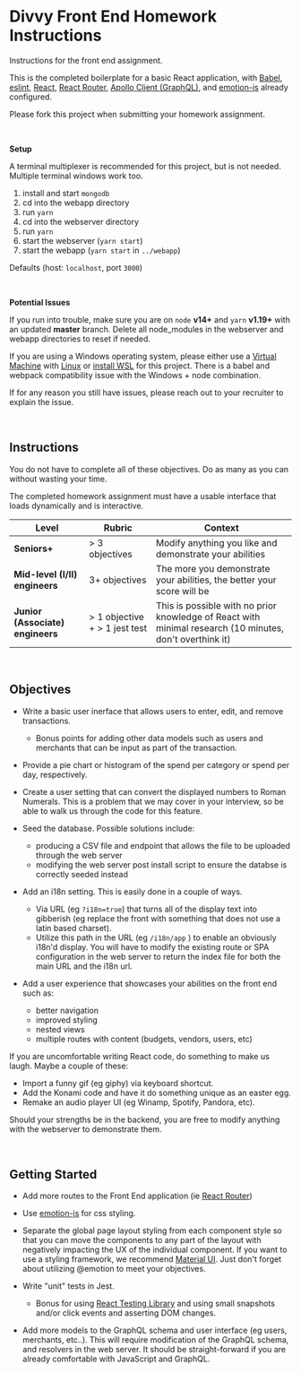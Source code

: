 # Divvy Front End Homework Instructions

Instructions for the front end assignment.

This is the completed boilerplate for a basic React application, with 
[Babel](https://babeljs.io/), 
[eslint](https://eslint.org/), 
[React](https://reactjs.org/), 
[React Router](https://github.com/ReactTraining/react-router), 
[Apollo Client (GraphQL)](https://www.apollographql.com/), and 
[emotion-js](https://github.com/emotion-js/emotion) already configured.  

Please fork this project when submitting your homework assignment.

<br />

**Setup**

A terminal multiplexer is recommended for this project, but is not needed. Multiple terminal windows work too. 
  
  1. install and start `mongodb`
  2. cd into the webapp directory
  3. run `yarn`
  4. cd into the webserver directory
  5. run `yarn`
  6. start the webserver (`yarn start`)
  7. start the webapp (`yarn start` in `../webapp`)

Defaults (host: `localhost`, port `3000`)

<br />

**Potential Issues**

If you run into trouble, make sure you are on `node` **v14+** and `yarn` **v1.19+** with an updated **master** branch.  Delete all node_modules in the webserver and webapp directories to reset if needed.

If you are using a Windows operating system, please either use a [Virtual Machine](https://www.virtualbox.org/) with [Linux](https://linuxmint.com/download.php) or [install WSL](https://docs.microsoft.com/en-us/windows/nodejs/setup-on-wsl2) for this project.  There is a babel and webpack compatibility issue with the Windows + node combination.

If for any reason you still have issues, please reach out to your recruiter to explain the issue.


<br />

## Instructions

You do not have to complete all of these objectives. Do as many as you can without wasting your time.

The completed homework assignment must have a usable interface that loads dynamically and is interactive.


| Level                            | Rubric                        | Context                                                                                                  |
| -------------------------------- | ----------------------------- | -------------------------------------------------------------------------------------------------------- |
| **Seniors+**                     | > 3 objectives                | Modify anything you like and demonstrate your abilities                                                  |
| **Mid-level (I/II) engineers**   | 3+ objectives                 | The more you demonstrate your abilities, the better your score will be                                   |
| **Junior (Associate) engineers** | > 1 objective + > 1 jest test | This is possible with no prior knowledge of React with minimal research (10 minutes, don't overthink it) |

<br />

## Objectives

 * Write a basic user inerface that allows users to enter, edit, and remove transactions.

   * Bonus points for adding other data models such as users and merchants that can be input as part of the transaction.

 * Provide a pie chart or histogram of the spend per category or spend per day, respectively.

 * Create a user setting that can convert the displayed numbers to Roman Numerals.  This is a problem that we may cover in your interview, so be able to walk us through the code for this feature.

 * Seed the database.  Possible solutions include:
   * producing a CSV file and endpoint that allows the file to be uploaded through the web server
   * modifying the web server post install script to ensure the databse is correctly seeded instead

 * Add an i18n setting.  This is easily done in a couple of ways.
   * Via URL (eg `?i18n=true`) that turns all of the display text into gibberish (eg replace the front with something that does not use a latin based charset).
   * Utilize this path in the URL (eg `/i18n/app` ) to enable an obviously i18n'd display.  You will have to modify the existing route or SPA configuration in the web server to return the index file for both the main URL and the i18n url.

 * Add a user experience that showcases your abilities on the front end such as:
   * better navigation
   * improved styling
   * nested views
   * multiple routes with content (budgets, vendors, users, etc)

 If you are uncomfortable writing React code, do something to make us laugh.  Maybe a couple of these:
 * Import a funny gif (eg giphy) via keyboard shortcut.
 * Add the Konami code and have it do something unique as an easter egg.
 * Remake an audio player UI (eg Winamp, Spotify, Pandora, etc).

 Should your strengths be in the backend, you are free to modify anything with the webserver to demonstrate them.

 <br />

## Getting Started

* Add more routes to the Front End application (ie [React Router](https://github.com/ReactTraining/react-router))

* Use [emotion-js](https://github.com/emotion-js/emotion) for css styling.

* Separate the global page layout styling from each component style so that you can move the components to any part of the layout with negatively impacting the UX of the individual component.  If you want to use a styling framework, we recommend [Material UI](https://material-ui.com/). Just don't forget about utilizing @emotion to meet your objectives.

* Write "unit" tests in Jest.

   * Bonus for using [React Testing Library](https://testing-library.com/docs/react-testing-library/intro) and using small snapshots and/or click events and asserting DOM changes.

* Add more models to the GraphQL schema and user interface (eg users, merchants, etc..).
  This will require modification of the GraphQL schema, and resolvers in the web server.
  It should be straight-forward if you are already comfortable with JavaScript and GraphQL.
